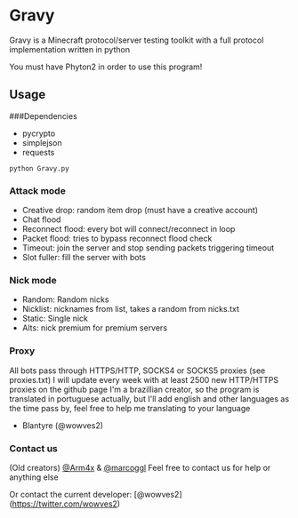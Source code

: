 # Gravy
Gravy is a Minecraft protocol/server testing toolkit with a full protocol implementation written in python

You must have Phyton2 in order to use this program!

## Usage
###Dependencies
- pycrypto
- simplejson
- requests
```
python Gravy.py
```

### Attack mode
- Creative drop: random item drop (must have a creative account)
- Chat flood
- Reconnect flood: every bot will connect/reconnect in loop
- Packet flood: tries to bypass reconnect flood check
- Timeout: join the server and stop sending packets triggering timeout
- Slot fuller: fill the server with bots

### Nick mode
- Random: Random nicks
- Nicklist: nicknames from list, takes a random from nicks.txt
- Static: Single nick
- Alts: nick premium for premium servers

### Proxy
All bots pass through HTTPS/HTTP, SOCKS4 or SOCKS5 proxies (see proxies.txt)
I will update every week with at least 2500 new HTTP/HTTPS proxies on the github page
I'm a brazillian creator, so the program is translated in portuguese actually, but I'll
add english and other languages as the time pass by, feel free to help me translating
to your language 
- Blantyre (@wowves2)



### Contact us
(Old creators)
[@Arm4x](https://twitter.com/Arm4x) & [@marcoggl](https://twitter.com/marcoggl)
Feel free to contact us for help or anything else

Or contact the current developer:
[@wowves2] (https://twitter.com/wowves2)


